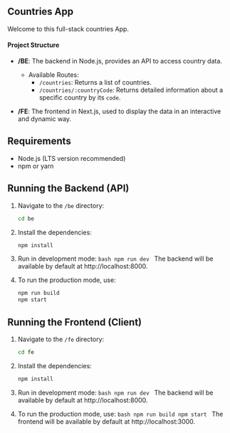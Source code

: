 ## Countries App

Welcome to this full-stack countries App.

#### Project Structure

- **/BE**: The backend in Node.js, provides an API to access country data.

  - Available Routes:
    - `/countries`: Returns a list of countries.
    - `/countries/:countryCode`: Returns detailed information about a specific country by its `code`.

- **/FE**: The frontend in Next.js, used to display the data in an interactive and dynamic way.

## Requirements

- Node.js (LTS version recommended)
- npm or yarn

## Running the Backend (API)

1. Navigate to the `/be` directory:

   ```bash
   cd be
   ```

2. Install the dependencies:
   ```bash
   npm install
   ```
3. Run in development mode:
   `bash
npm run dev
`
   The backend will be available by default at http://localhost:8000.

4. To run the production mode, use:
   ```bash
   npm run build
   npm start
   ```

## Running the Frontend (Client)

1. Navigate to the `/fe` directory:

   ```bash
   cd fe
   ```

2. Install the dependencies:
   ```bash
   npm install
   ```
3. Run in development mode:
   `bash
npm run dev
`
   The backend will be available by default at http://localhost:8000.

4. To run the production mode, use:
   `bash
npm run build
npm start
`
   The frontend will be available by default at http://localhost:3000.
